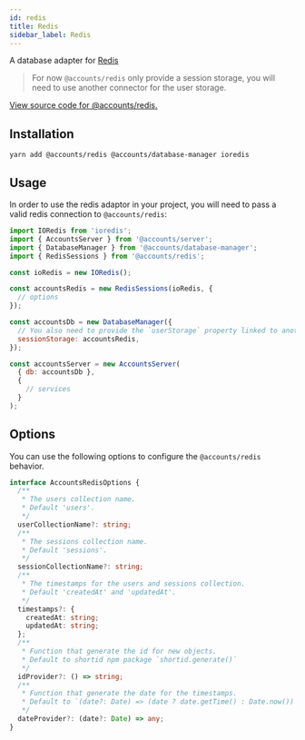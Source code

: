 ```yaml
---
id: redis
title: Redis
sidebar_label: Redis
---
```


A database adapter for [Redis](https://redis.io/)

> For now `@accounts/redis` only provide a session storage, you will need to use another connector for the user storage.

[View source code for @accounts/redis.](https://github.com/accounts-js/accounts/tree/master/packages/database-redis)

## Installation

```
yarn add @accounts/redis @accounts/database-manager ioredis
```

## Usage

In order to use the redis adaptor in your project, you will need to pass a valid redis connection to `@accounts/redis`:

```javascript
import IORedis from 'ioredis';
import { AccountsServer } from '@accounts/server';
import { DatabaseManager } from '@accounts/database-manager';
import { RedisSessions } from '@accounts/redis';

const ioRedis = new IORedis();

const accountsRedis = new RedisSessions(ioRedis, {
  // options
});

const accountsDb = new DatabaseManager({
  // You also need to provide the `userStorage` property linked to another database
  sessionStorage: accountsRedis,
});

const accountsServer = new AccountsServer(
  { db: accountsDb },
  {
    // services
  }
);
```

## Options

You can use the following options to configure the `@accounts/redis` behavior.

```typescript
interface AccountsRedisOptions {
  /**
   * The users collection name.
   * Default 'users'.
   */
  userCollectionName?: string;
  /**
   * The sessions collection name.
   * Default 'sessions'.
   */
  sessionCollectionName?: string;
  /**
   * The timestamps for the users and sessions collection.
   * Default 'createdAt' and 'updatedAt'.
   */
  timestamps?: {
    createdAt: string;
    updatedAt: string;
  };
  /**
   * Function that generate the id for new objects.
   * Default to shortid npm package `shortid.generate()`
   */
  idProvider?: () => string;
  /**
   * Function that generate the date for the timestamps.
   * Default to `(date?: Date) => (date ? date.getTime() : Date.now())`.
   */
  dateProvider?: (date?: Date) => any;
}
```
